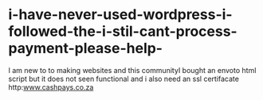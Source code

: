 # i-have-never-used-wordpress-i-followed-the-i-stil-cant-process-payment-please-help-
I am new to to making websites and this communityI bought an envoto html script but it does not seen functional and i also need an ssl certifacate     http:www.cashpays.co.za
